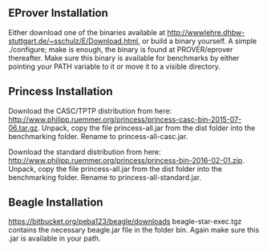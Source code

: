## EProver Installation ##

Either download one of the binaries available at http://wwwlehre.dhbw-stuttgart.de/~sschulz/E/Download.html, or build a binary yourself. A simple ./configure; make is enough, the binary is found at PROVER/eprover thereafter.
Make sure this binary is available for benchmarks by either pointing your PATH variable to it or move it to a visible directory.

## Princess Installation ##

Download the CASC/TPTP distribution from here: http://www.philipp.ruemmer.org/princess/princess-casc-bin-2015-07-06.tar.gz. Unpack, copy the file princess-all.jar from the dist folder into the benchmarking folder. Rename to princess-all-casc.jar.

Download the standard distribution from here: http://www.philipp.ruemmer.org/princess/princess-bin-2016-02-01.zip. Unpack, copy the file princess-all.jar from the dist folder into the benchmarking folder. Rename to princess-all-standard.jar.

## Beagle Installation ##

https://bitbucket.org/peba123/beagle/downloads
beagle-star-exec.tgz contains the necessary beagle.jar file in the folder bin. Again make sure this .jar is available in your path.